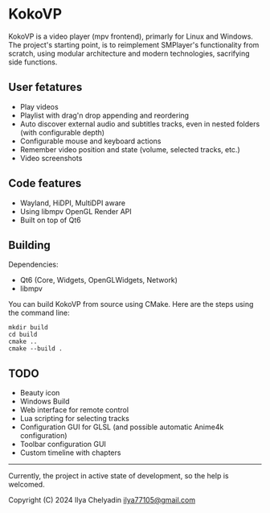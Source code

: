 # KokoVP

KokoVP is a video player (mpv frontend), primarly for Linux and Windows.
The project's starting point, is to reimplement SMPlayer's functionality
from scratch, using modular architecture and modern technologies, sacrifying side functions.

## User fetatures
 - Play videos
 - Playlist with drag'n drop appending and reordering
 - Auto discover external audio and subtitles tracks, even in nested folders (with configurable depth)
 - Configurable mouse and keyboard actions
 - Remember video position and state (volume, selected tracks, etc.)
 - Video screenshots

## Code features
 - Wayland, HiDPI, MultiDPI aware
 - Using libmpv OpenGL Render API
 - Built on top of Qt6

## Building
Dependencies:
- Qt6 (Core, Widgets, OpenGLWidgets, Network)
- libmpv

You can build KokoVP from source using CMake.  Here are the steps using the command line:

```console
mkdir build
cd build
cmake ..
cmake --build .
```

## TODO
 - Beauty icon
 - Windows Build
 - Web interface for remote control
 - Lua scripting for selecting tracks
 - Configuration GUI for GLSL (and possible automatic Anime4k configuration)
 - Toolbar configuration GUI
 - Custom timeline with chapters

---

Currently, the project in active state of development, so the help is welcomed.

Copyright (C) 2024 Ilya Chelyadin <ilya77105@gmail.com>
